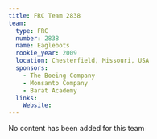 ```yaml
---
title: FRC Team 2838
team:
  type: FRC
  number: 2838
  name: Eaglebots
  rookie_year: 2009
  location: Chesterfield, Missouri, USA
  sponsors:
    - The Boeing Company
    - Monsanto Company
    - Barat Academy
  links:
    Website: 
---
```

No content has been added for this team